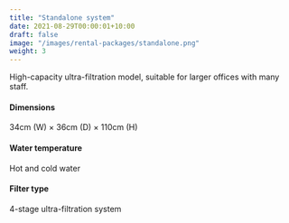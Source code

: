 ```yaml
---
title: "Standalone system"
date: 2021-08-29T00:00:01+10:00
draft: false
image: "/images/rental-packages/standalone.png"
weight: 3
---
```


High-capacity ultra-filtration model, suitable for larger offices with many staff.
<!-- excerptEnd -->

#### Dimensions
34cm (W) × 36cm (D) × 110cm (H)

#### Water temperature
Hot and cold water

#### Filter type
4-stage ultra-filtration system
